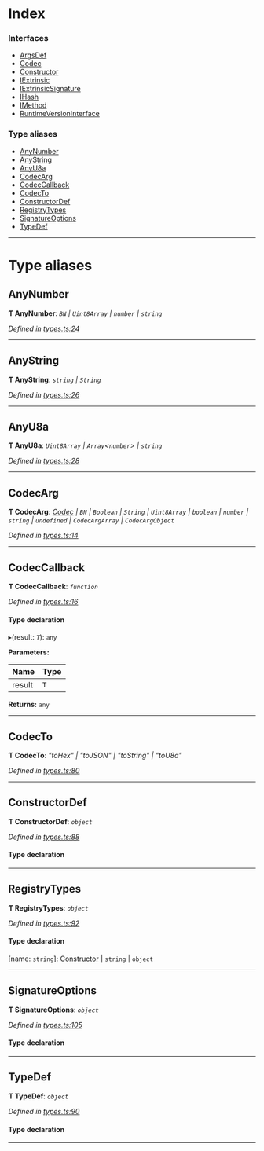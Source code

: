 

# Index

### Interfaces

* [ArgsDef](../interfaces/_types_.argsdef.md)
* [Codec](../interfaces/_types_.codec.md)
* [Constructor](../interfaces/_types_.constructor.md)
* [IExtrinsic](../interfaces/_types_.iextrinsic.md)
* [IExtrinsicSignature](../interfaces/_types_.iextrinsicsignature.md)
* [IHash](../interfaces/_types_.ihash.md)
* [IMethod](../interfaces/_types_.imethod.md)
* [RuntimeVersionInterface](../interfaces/_types_.runtimeversioninterface.md)

### Type aliases

* [AnyNumber](_types_.md#anynumber)
* [AnyString](_types_.md#anystring)
* [AnyU8a](_types_.md#anyu8a)
* [CodecArg](_types_.md#codecarg)
* [CodecCallback](_types_.md#codeccallback)
* [CodecTo](_types_.md#codecto)
* [ConstructorDef](_types_.md#constructordef)
* [RegistryTypes](_types_.md#registrytypes)
* [SignatureOptions](_types_.md#signatureoptions)
* [TypeDef](_types_.md#typedef)

---

# Type aliases

<a id="anynumber"></a>

##  AnyNumber

**Ƭ AnyNumber**: *`BN` \| `Uint8Array` \| `number` \| `string`*

*Defined in [types.ts:24](https://github.com/polkadot-js/api/blob/ed5c886/packages/types/src/types.ts#L24)*

___
<a id="anystring"></a>

##  AnyString

**Ƭ AnyString**: *`string` \| `String`*

*Defined in [types.ts:26](https://github.com/polkadot-js/api/blob/ed5c886/packages/types/src/types.ts#L26)*

___
<a id="anyu8a"></a>

##  AnyU8a

**Ƭ AnyU8a**: *`Uint8Array` \| `Array`<`number`> \| `string`*

*Defined in [types.ts:28](https://github.com/polkadot-js/api/blob/ed5c886/packages/types/src/types.ts#L28)*

___
<a id="codecarg"></a>

##  CodecArg

**Ƭ CodecArg**: *[Codec](../interfaces/_types_.codec.md) \| `BN` \| `Boolean` \| `String` \| `Uint8Array` \| `boolean` \| `number` \| `string` \| `undefined` \| `CodecArgArray` \| `CodecArgObject`*

*Defined in [types.ts:14](https://github.com/polkadot-js/api/blob/ed5c886/packages/types/src/types.ts#L14)*

___
<a id="codeccallback"></a>

##  CodecCallback

**Ƭ CodecCallback**: *`function`*

*Defined in [types.ts:16](https://github.com/polkadot-js/api/blob/ed5c886/packages/types/src/types.ts#L16)*

#### Type declaration
▸(result: *`T`*): `any`

**Parameters:**

| Name | Type |
| ------ | ------ |
| result | `T` |

**Returns:** `any`

___
<a id="codecto"></a>

##  CodecTo

**Ƭ CodecTo**: *"toHex" \| "toJSON" \| "toString" \| "toU8a"*

*Defined in [types.ts:80](https://github.com/polkadot-js/api/blob/ed5c886/packages/types/src/types.ts#L80)*

___
<a id="constructordef"></a>

##  ConstructorDef

**Ƭ ConstructorDef**: *`object`*

*Defined in [types.ts:88](https://github.com/polkadot-js/api/blob/ed5c886/packages/types/src/types.ts#L88)*

#### Type declaration

[index: `string`]: [Constructor](../interfaces/_types_.constructor.md)<`T`>

___
<a id="registrytypes"></a>

##  RegistryTypes

**Ƭ RegistryTypes**: *`object`*

*Defined in [types.ts:92](https://github.com/polkadot-js/api/blob/ed5c886/packages/types/src/types.ts#L92)*

#### Type declaration

[name: `string`]: [Constructor](../interfaces/_types_.constructor.md) \| `string` \| `object`

___
<a id="signatureoptions"></a>

##  SignatureOptions

**Ƭ SignatureOptions**: *`object`*

*Defined in [types.ts:105](https://github.com/polkadot-js/api/blob/ed5c886/packages/types/src/types.ts#L105)*

#### Type declaration

___
<a id="typedef"></a>

##  TypeDef

**Ƭ TypeDef**: *`object`*

*Defined in [types.ts:90](https://github.com/polkadot-js/api/blob/ed5c886/packages/types/src/types.ts#L90)*

#### Type declaration

[index: `string`]: [Codec](../interfaces/_types_.codec.md)

___


